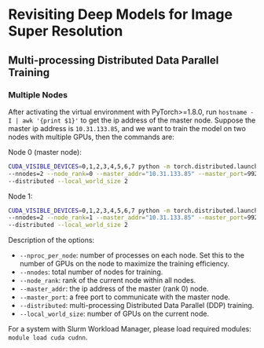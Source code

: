 # Revisiting Deep Models for Image Super Resolution

## Multi-processing Distributed Data Parallel Training

### Multiple Nodes

After activating the virtual environment with PyTorch>=1.8.0, run `hostname -I | awk '{print $1}'` to get the ip address of the master node. Suppose the master ip address is `10.31.133.85`, and we want to train the model on two nodes with multiple GPUs, then the commands are:

Node 0 (master node):

```bash
CUDA_VISIBLE_DEVICES=0,1,2,3,4,5,6,7 python -m torch.distributed.launch --nproc_per_node=2 \
--nnodes=2 --node_rank=0 --master_addr="10.31.133.85" --master_port=9922 main.py \
--distributed --local_world_size 2
```

Node 1:

```bash
CUDA_VISIBLE_DEVICES=0,1,2,3,4,5,6,7 python -m torch.distributed.launch --nproc_per_node=2 \
--nnodes=2 --node_rank=1 --master_addr="10.31.133.85" --master_port=9922 main.py \
--distributed --local_world_size 2
```

Description of the options:

- `--nproc_per_node`: number of processes on each node. Set this to the number of GPUs on the node to maximize the training efficiency.
- `--nnodes`: total number of nodes for training.
- `--node_rank`: rank of the current node within all nodes.
- `--master_addr`: the ip address of the master (rank 0) node.
- `--master_port`: a free port to communicate with the master node.
- `--distributed`: multi-processing Distributed Data Parallel (DDP) training.
- `--local_world_size`: number of GPUs on the current node.

For a system with Slurm Workload Manager, please load required modules: `module load cuda cudnn`.